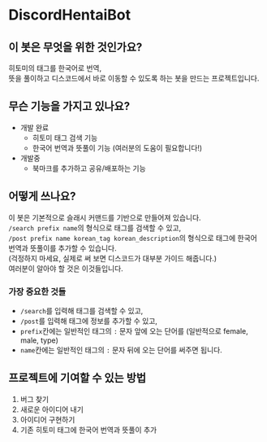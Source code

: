 # DiscordHentaiBot
## 이 봇은 무엇을 위한 것인가요?
히토미의 태그를 한국어로 번역,  
뜻을 풀이하고 디스코드에서 바로 이동할 수 있도록 하는 봇을 만드는 프로젝트입니다.
## 무슨 기능을 가지고 있나요?
+ 개발 완료
  + 히토미 태그 검색 기능
  + 한국어 번역과 뜻풀이 기능 (여러분의 도움이 필요합니다!)
+ 개발중
  + 북마크를 추가하고 공유/배포하는 기능
## 어떻게 쓰나요?
이 봇은 기본적으로 슬래시 커맨드를 기반으로 만들어져 있습니다.  
`/search prefix name`의 형식으로 태그를 검색할 수 있고,  
`/post prefix name korean_tag korean_description`의 형식으로 태그에 한국어 번역과 뜻풀이를 추가할 수 있습니다.  
(걱정하지 마세요, 실제로 써 보면 디스코드가 대부분 가이드 해줍니다.)  
여러분이 알아야 할 것은 이것들입니다.
### 가장 중요한 것들
+ `/search`를 입력해 태그를 검색할 수 있고,
+ `/post`를 입력해 태그에 정보를 추가할 수 있고,
+ `prefix`칸에는 일반적인 태그의 `:` 문자 앞에 오는 단어를 (일반적으로 female, male, type)
+ `name`칸에는 일반적인 태그의 `:` 문자 뒤에 오는 단어를 써주면 됩니다.
## 프로젝트에 기여할 수 있는 방법
1. 버그 찾기
2. 새로운 아이디어 내기
3. 아이디어 구현하기
4. 기존 히토미 태그에 한국어 번역과 뜻풀이 추가
